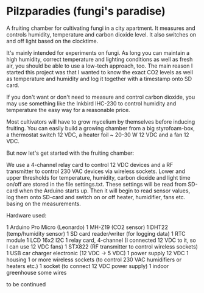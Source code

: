 # Pilzparadies (fungi's paradise)
A fruiting chamber for cultivating fungi in a city apartment. It measures and controls humidity, temperature and carbon dioxide level. It also switches on and off light based on the clocktime.

It's mainly intended for experiments on fungi. As long you can maintain a high humidity, correct temperature and lighting conditions as well as fresh air, you should be able to use a low-tech approach, too. The main reason I started this project was that I wanted to  know the exact CO2 levels as well as temperature and humidity and log it together with a timestamp onto SD card. 

If you don't want or don't need to measure and control carbon dioxide, you may use something like the Inkbird IHC-230 to control  humidity and temperature the easy way for a reasonable price.

Most cultivators will have to grow mycelium by themselves before inducing fruiting. You can easily build a growing chamber from a big styrofoam-box, a thermostat switch 12 VDC, a heater foil ~ 20-30 W 12 VDC and a fan 12 VDC.

But now let's get started with the fruiting chamber: 

We use a 4-channel relay card to control 12 VDC devices and a RF transmitter to control 230 VAC devices via wireless sockets. Lower and upper thresholds for temperature, humidity, carbon dioxide and light time on/off are stored in the file settings.txt. These settings will be read from SD-card when the Arduino starts up. Then it will begin to read sensor values, log them onto SD-card and switch on or off heater, humidifier, fans etc. basing on the measurements.

Hardware used:

1 Arduino Pro Micro (Leonardo)
1 MH-Z19 (CO2 sensor)
1 DHT22 (temp/humidity sensor)
1 SD card reader/writer (for logging data)
1 RTC module
1 LCD 16x2 I2C
1 relay card, 4-channel (I connected 12 VDC to it, so I can use 12 VDC fans)
1 STX822 (RF transmitter to control wireless sockets)
1 USB car charger electronic (12 VDC -> 5 VDC)
1 power supply 12 VDC
1 housing
1 or more wireless sockets (to control 230 VAC humidifiers or heaters etc.)
1 socket (to connect 12 VDC power supply)
1 indoor greenhouse 
some wires

to be continued
